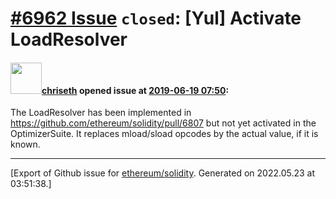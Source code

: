 # [\#6962 Issue](https://github.com/ethereum/solidity/issues/6962) `closed`: [Yul] Activate LoadResolver

#### <img src="https://avatars.githubusercontent.com/u/9073706?v=4" width="50">[chriseth](https://github.com/chriseth) opened issue at [2019-06-19 07:50](https://github.com/ethereum/solidity/issues/6962):

The LoadResolver has been implemented in https://github.com/ethereum/solidity/pull/6807 but not yet activated in the OptimizerSuite. It replaces mload/sload opcodes by the actual value, if it is known.




-------------------------------------------------------------------------------



[Export of Github issue for [ethereum/solidity](https://github.com/ethereum/solidity). Generated on 2022.05.23 at 03:51:38.]
